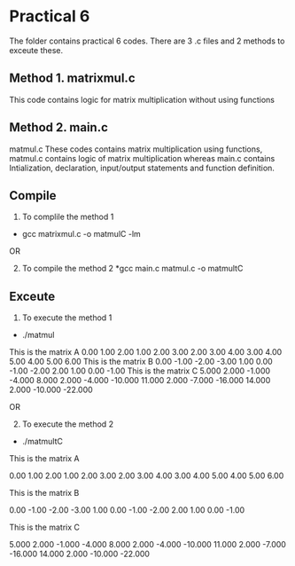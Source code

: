 # Practical 6

The folder contains practical 6 codes. There are 3 .c files and 2 methods to exceute these.

## Method 1. matrixmul.c
This code contains logic for matrix multiplication without using functions

## Method 2. main.c
   matmul.c
These codes contains matrix multiplication using functions, matmul.c contains logic of matrix multiplication whereas main.c contains 
Intialization, declaration, input/output statements and function definition.


## Compile

1. To complile the method 1 
* gcc matrixmul.c -o matmulC -lm

OR

2. To compile the method 2
*gcc main.c matmul.c -o matmultC

## Exceute
1. To execute the method 1 
* ./matmul

This is the matrix A
0.00 1.00 2.00
1.00 2.00 3.00
2.00 3.00 4.00
3.00 4.00 5.00
4.00 5.00 6.00
This is the matrix B
0.00 -1.00 -2.00 -3.00
1.00 0.00 -1.00 -2.00
2.00 1.00 0.00 -1.00
This is the matrix C
5.000 2.000 -1.000 -4.000
8.000 2.000 -4.000 -10.000
11.000 2.000 -7.000 -16.000
14.000 2.000 -10.000 -22.000

OR

2. To execute the method 2
* ./matmultC

This is the matrix A

0.00 1.00 2.00
1.00 2.00 3.00
2.00 3.00 4.00
3.00 4.00 5.00
4.00 5.00 6.00

This is the matrix B

0.00 -1.00 -2.00 -3.00
1.00 0.00 -1.00 -2.00
2.00 1.00 0.00 -1.00

This is the matrix C

5.000 2.000 -1.000 -4.000
8.000 2.000 -4.000 -10.000
11.000 2.000 -7.000 -16.000
14.000 2.000 -10.000 -22.000